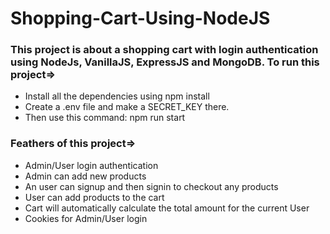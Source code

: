 # Shopping-Cart-Using-NodeJS

### This project is about a shopping cart with login authentication using NodeJs, VanillaJS, ExpressJS and MongoDB. To run this project=>

- Install all the dependencies using npm install
- Create a .env file and make a SECRET_KEY there.
- Then use this command: npm run start

### Feathers of this project=>

- Admin/User login authentication
- Admin can add new products
- An user can signup and then signin to checkout any products
- User can add products to the cart
- Cart will automatically calculate the total amount for the current User
- Cookies for Admin/User login
